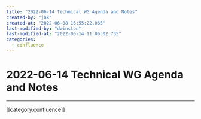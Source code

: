 ```yaml
---
title: "2022-06-14 Technical WG Agenda and Notes"
created-by: "jak"
created-at: "2022-06-08 16:55:22.065"
last-modified-by: "dwinston"
last-modified-at: "2022-06-14 11:06:02.735"
categories:
  - confluence
---
```


# 2022-06-14 Technical WG Agenda and Notes


---

[[category.confluence]]
